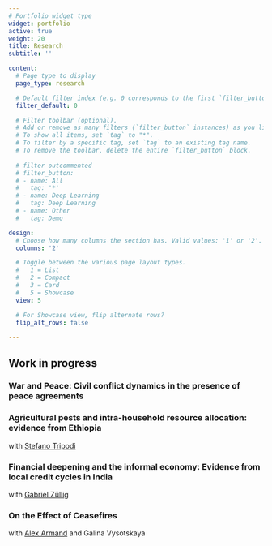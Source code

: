 ```yaml
---
# Portfolio widget type
widget: portfolio
active: true
weight: 20
title: Research
subtitle: ''

content:
  # Page type to display
  page_type: research

  # Default filter index (e.g. 0 corresponds to the first `filter_button` instance below).
  filter_default: 0

  # Filter toolbar (optional).
  # Add or remove as many filters (`filter_button` instances) as you like.
  # To show all items, set `tag` to "*".
  # To filter by a specific tag, set `tag` to an existing tag name.
  # To remove the toolbar, delete the entire `filter_button` block.
  
  # filter outcommented
  # filter_button:
  # - name: All
  #   tag: '*'
  # - name: Deep Learning
  #   tag: Deep Learning
  # - name: Other
  #   tag: Demo

design:
  # Choose how many columns the section has. Valid values: '1' or '2'.
  columns: '2'

  # Toggle between the various page layout types.
  #   1 = List
  #   2 = Compact
  #   3 = Card
  #   5 = Showcase
  view: 5

  # For Showcase view, flip alternate rows?
  flip_alt_rows: false
  
---
```


## Work in progress

### War and Peace: Civil conflict dynamics in the presence of peace agreements

<!-- In this paper I exploit spatial discontinuities to examine the effect of peace agreements on civil conflict dynamics by signatory and non-signatory armed groups in Africa between 1998 and 2019. Based on the conflict events I construct dynamic territories under influence of armed groups over time, which I instrument using a theory-based spatial partition of Africa. These plausibly exogenous discontinuities are matched to the signatories of 414 peace agreements. Looking at yearly-grid-cells in the vicinity of the discontinuity, I find a negative average treatment effect of peace agreements on the incidence of violence in the year of the signing. The findings help inform our understanding of the interaction between peace agreements as potential relative power shifters between signatory and non-signatory armed groups, with implications for provisions and inclusiveness of peace deals. -->


### Agricultural pests and intra-household resource allocation: evidence from Ethiopia
with [Stefano Tripodi](https://stefanotripodi.netlify.app/)

<!--  Under normal circumstances households in developing countries do not necessarily favor male children over female children. However, in light of adverse shocks and resulting economic hardship, more vulnerable households are faced with life and death decisions which might favor boys over girls. We test the existence of gender-based discrimination in food allocation exploiting a pure agricultural shock affecting rural and urban households in Ethiopia. Using a DiD approach, we compare changes in nutritional outcomes for children living in proximity to the observed and predicted location of the shock (treated children) to changes in the same outcomes for children we predict not to be affected by the shock (control children). Initial results suggest that treated girls are not disproportionately affected by the negative shock, compared to treated boys.-->


### Financial deepening and the informal economy: Evidence from local credit cycles in India
with [Gabriel Züllig](https://gabrielzuellig.ch/)

<!-- The informal sector in India is estimated to constitute over 50% of overall Gross Value Added, with an estimated employment share larger than 90% of the Indian working age population.  We analyse the role of formal credit on the size and dynamics of the shadow economy in India between 1992 and 2018. The identification strategy exploits variation in easing credit constraints on the supply and demand side due to global gold price shocks. The overall economic activity is inferred from averages of nightlight at the cross-sectional level of Indian districts. -->


### On the Effect of Ceasefires
with [Alex Armand](http://www.alexarmand.org/) and Galina Vysotskaya




